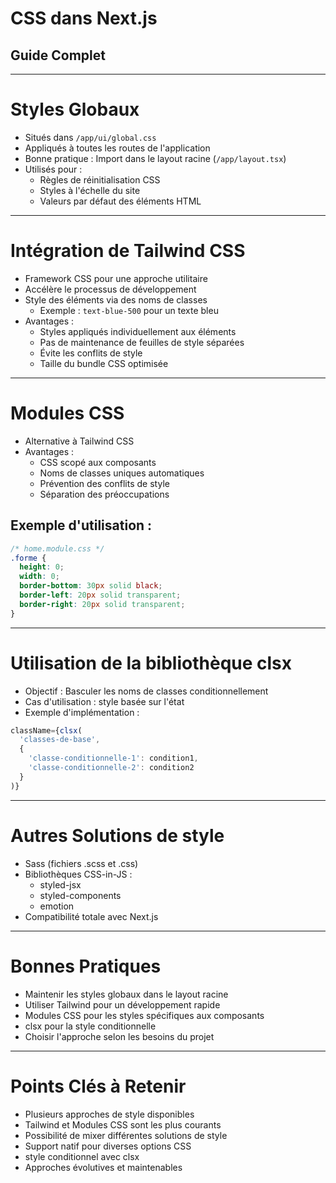 # CSS dans Next.js

## Guide Complet

---

# Styles Globaux

- Situés dans `/app/ui/global.css`
- Appliqués à toutes les routes de l'application
- Bonne pratique : Import dans le layout racine (`/app/layout.tsx`)
- Utilisés pour :
  - Règles de réinitialisation CSS
  - Styles à l'échelle du site
  - Valeurs par défaut des éléments HTML

---

# Intégration de Tailwind CSS

- Framework CSS pour une approche utilitaire
- Accélère le processus de développement
- Style des éléments via des noms de classes
  - Exemple : `text-blue-500` pour un texte bleu
- Avantages :
  - Styles appliqués individuellement aux éléments
  - Pas de maintenance de feuilles de style séparées
  - Évite les conflits de style
  - Taille du bundle CSS optimisée

---

# Modules CSS

- Alternative à Tailwind CSS
- Avantages :
  - CSS scopé aux composants
  - Noms de classes uniques automatiques
  - Prévention des conflits de style
  - Séparation des préoccupations

## Exemple d'utilisation :

```css
/* home.module.css */
.forme {
  height: 0;
  width: 0;
  border-bottom: 30px solid black;
  border-left: 20px solid transparent;
  border-right: 20px solid transparent;
}
```

---

# Utilisation de la bibliothèque clsx

- Objectif : Basculer les noms de classes conditionnellement
- Cas d'utilisation : style basée sur l'état
- Exemple d'implémentation :

```jsx
className={clsx(
  'classes-de-base',
  {
    'classe-conditionnelle-1': condition1,
    'classe-conditionnelle-2': condition2
  }
)}
```

---

# Autres Solutions de style

- Sass (fichiers .scss et .css)
- Bibliothèques CSS-in-JS :
  - styled-jsx
  - styled-components
  - emotion
- Compatibilité totale avec Next.js

---

# Bonnes Pratiques

- Maintenir les styles globaux dans le layout racine
- Utiliser Tailwind pour un développement rapide
- Modules CSS pour les styles spécifiques aux composants
- clsx pour la style conditionnelle
- Choisir l'approche selon les besoins du projet

---

# Points Clés à Retenir

- Plusieurs approches de style disponibles
- Tailwind et Modules CSS sont les plus courants
- Possibilité de mixer différentes solutions de style
- Support natif pour diverses options CSS
- style conditionnel avec clsx
- Approches évolutives et maintenables
